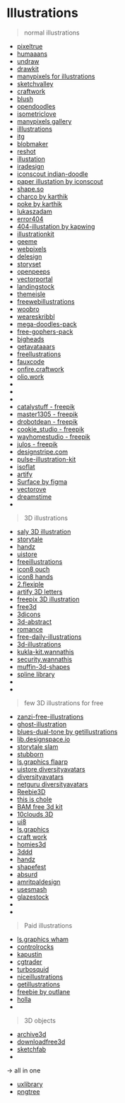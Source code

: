 # Illustrations 

> normal illustrations
 
- [pixeltrue](https://www.pixeltrue.com/free-illustrations)
- [humaaans](https://www.humaaans.com/)
- [undraw](https://undraw.co/illustrations)
- [drawkit](https://www.drawkit.io)
- [manypixels for illustrations](manypixels.co/our-work)
- [sketchvalley](https://sketchvalley.com/)
- [craftwork](https://craftwork.design/)
- [blush](https://blush.design/)
- [opendoodles](https://www.opendoodles.com/)
- [isometriclove](https://www.isometriclove.com/)
- [manypixels gallery](https://www.manypixels.co/gallery)
- [illlustrations](https://illlustrations.co/)
- [itg](https://itg.digital/)
- [blobmaker](https://www.blobmaker.app/)
- [reshot](https://www.reshot.com/)
- [illustation](https://illustation.io/)
- [iradesign](https://iradesign.io/)
- [iconscout indian-doodle](https://iconscout.com/illustration-pack/indian-doodle)
- [paper illustation by iconscout](https://iconscout.com/illustration-pack/paper-illustration-version-1)
- [shape.so](https://shape.so/)
- [charco by karthik](https://blush.design/collections/rES6I5tBfNMgTeKOCQjg/charco)
- [poke by karthik](https://www.karthiksrinivas.in/poke)
- [lukaszadam](https://lukaszadam.com/illustrations)
- [error404](https://error404.fun/)
- [404-illustation by kapwing](https://www.kapwing.com/404-illustrations)
- [illustrationkit](https://illustrationkit.com/)
- [geeme](https://geeme.vercel.app/)
- [webpixels](https://webpixels.io/illustrations)
- [delesign](https://delesign.com/free-designs/graphics/)
- [storyset](https://storyset.com/)
- [openpeeps](https://www.openpeeps.com/)
- [vectorportal](https://vectorportal.com/)
- [landingstock](https://landingstock.com/)
- [themeisle](https://themeisle.com/illustrations/)
- [freewebillustrations](https://freewebillustrations.com/)
- [woobro](https://woobro.design/)
- [weareskribbl](https://weareskribbl.com/)
- [mega-doodles-pack](https://github.com/MariaLetta/mega-doodles-pack)
- [free-gophers-pack](https://github.com/MariaLetta/free-gophers-pack)
- [bigheads](https://bigheads.io/)
- [getavataaars](https://getavataaars.com/)
- [freellustrations](https://freellustrations.com/)
- [fauxcode](http://knutsynstad.com/fauxcode/)
- [onfire.craftwork](https://onfire.craftwork.design/)
- [olio.work](https://olio.work/)
- []()
- []()
- []()
- [catalystuff - freepik](https://www.freepik.com/search?dates=any&format=search&from_query=catalystuff&page=1&query=catalyststuff&sort=popular)
- [master1305 - freepik](https://www.freepik.com/search?dates=any&format=search&page=1&query=master1305&sort=popular)
- [drobotdean - freepik](https://www.freepik.com/search?dates=any&format=search&page=1&query=drobotdean&sort=popular)
- [cookie_studio - freepik](https://www.freepik.com/search?dates=any&format=search&page=1&query=cookie_studio&sort=popular)
- [wayhomestudio - freepik](https://www.freepik.com/search?dates=any&format=search&page=1&query=wayhomestudio&sort=popular)
- [julos - freepik](https://www.freepik.com/search?dates=any&format=search&page=1&query=julos&sort=popular)
- [designstripe.com](https://designstripe.com/catalog)
- [pulse-illustration-kit](https://sleekbundle.com/product/pulse-illustration-kit/)
- [isoflat](https://isoflat.com/)
- [artify](https://www.artify.co)
- [Surface by figma](https://www.figma.com/community/file/883778082594341562)
- [vectorove](https://vectorove.com/)
- [dreamstime](https://www.dreamstime.com/)
- []()

> 3D illustrations 

- [saly 3D illustration](https://www.figma.com/community/file/890095002328610853)
- [storytale](https://storytale.io/)
- [handz](https://www.handz.design/)
- [uistore](https://www.uistore.design/)
- [freeillustrations](https://freeillustrations.xyz/)
- [icon8 ouch](https://icons8.com/illustrations?ref=lapaninja)
- [icon8 hands](https://icons8.com/l/3d-hands/)
- [2.flexiple](https://2.flexiple.com/scale/all-illustrations)
- [artify 3D letters](https://www.artify.co/3d-lettering)
- [freepix 3D illustration](https://www.freepik.com)
- [free3d](https://free3d.com/)
- [3dicons](https://3dicons.co/)
- [3d-abstract](https://iconscout.com/l/3d-abstract)
- [romance](https://arkistudio.net/romance/)
- [free-daily-illustrations](https://www.getillustrations.com/illustration-pack/download-free-daily-illustrations)
- [3d-illustrations](https://www.getillustrations.com/illustration-pack/alter-3d-illustrations)
- [kukla-kit.wannathis](https://kukla-kit.wannathis.one/)
- [security.wannathis](https://security.wannathis.one/)
- [muffin-3d-shapes](https://www.millionframes.com/muffin-3d-shapes)
- [spline library](https://app.spline.design/library)
- []()
- []()


> few 3D illustrations for free 

- [zanzi-free-illustrations](https://www.getillustrations.com/illustration-pack/zanzi-free-illustrations-for-websites)
- [ghost-illustration](https://www.getillustrations.com/illustration-pack/ghost-illustrations-builder)
- [blues-dual-tone by getillustrations](https://www.getillustrations.com/illustration-pack/blues-dual-tone-free-illustrations)
- [lib.designspace.io](https://lib.designspace.io/illustration/indraw/)
- [storytale slam](https://storytale.io/packages/slam/)
- [stubborn](https://stubborn.fun/)
- [ls.graphics flaarp](https://www.ls.graphics/illustrations/flaarp)
- [uistore diversityavatars](https://www.uistore.design/items/diversity-avatars/)
- [diversityavatars](https://diversityavatars.com/)
- [netguru diversityavatars](https://www.netguru.com/blog/inclusive-design-how-to-start)
- [Reebie3D](https://www.epicpxls.com/items/reebie3d-fast-food-3d-icons)
- [this is chole](https://www.behance.net/gallery/111365565/THIS-IS-CHLOE)
- [BAM free 3d kit](https://www.uistore.design/items/bam-free-3d-illustration-kit/)
- [10clouds 3D](https://10clouds.com/valentine-illustrations)
- [ui8](ui8.net)
- [ls.graphics](https://products.ls.graphics/blaaamm/)
- [craft work](https://craftwork.design/downloads/category/illustrations/3d/)
- [homies3d](https://homies3d.com/)
- [3ddd](https://3ddd.casa/)
- [handz](https://www.handz.design/)
- [shapefest](https://www.shapefest.com/)
- [absurd](https://absurd.design/)
- [amritpaldesign](https://amritpaldesign.com/)
- [usesmash](https://usesmash.com/)
- [glazestock](https://www.glazestock.com/)
- []()
- []()

> Paid illustrations

- [ls.graphics wham](https://www.ls.graphics/illustrations/wham)
- [controlrocks](https://control.rocks/)
- [kapustin](https://www.kapustin.co/product)
- [cgtrader](https://www.cgtrader.com/)
- [turbosquid](https://www.turbosquid.com/)
- [niceillustrations](https://niceillustrations.com/free-illustrations/)
- [getillustrations](https://www.getillustrations.com/illustration-packs)
- [freebie by outlane](https://outlane.co/topics/freebie/)
- [holla](https://holla.today/characters#rec178392853)
- []()

> 3D objects

- [archive3d](https://archive3d.net/)
- [downloadfree3d](https://downloadfree3d.com/)
- [sketchfab](https://sketchfab.com/)
- []()

-> all in one

- [uxlibrary](https://www.uxlibrary.org/more/free-resources)
- [pngtree](https://pngtree.com/)